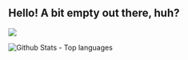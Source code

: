 ## Hello! A bit empty out there, huh?

![](https://komarev.com/ghpvc/?username=proudCobolWriter)


<img src="https://github-readme-stats.vercel.app/api/top-langs?username=proudCobolWriter&show_icons=true&layout=compact&hide_border=true&text_color=FFFFFF&bg_color=30,131B23,0D1117" alt="Github Stats - Top languages"/>
